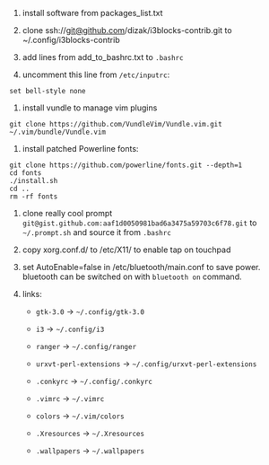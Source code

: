 1. install software from packages_list.txt

1. clone ssh://git@github.com/dizak/i3blocks-contrib.git to ~/.config/i3blocks-contrib

1. add lines from add_to_bashrc.txt to ```.bashrc```

1. uncomment this line from ```/etc/inputrc```:

```set bell-style none```

1. install vundle to manage vim plugins

```git clone https://github.com/VundleVim/Vundle.vim.git ~/.vim/bundle/Vundle.vim```

1. install patched Powerline fonts:

```
git clone https://github.com/powerline/fonts.git --depth=1
cd fonts
./install.sh
cd ..
rm -rf fonts
```

1. clone really cool prompt  ```git@gist.github.com:aaf1d0050981bad6a3475a59703c6f78.git``` to ```~/.prompt.sh``` and source it from ```.bashrc```

1. copy xorg.conf.d/ to /etc/X11/ to enable tap on touchpad

1. set AutoEnable=false in /etc/bluetooth/main.conf to save power.
bluetooth can be switched on with ```bluetooth on``` command.

1. links:

    - ```gtk-3.0``` -> ```~/.config/gtk-3.0```

    - ```i3``` -> ```~/.config/i3```

    - ```ranger``` -> ```~/.config/ranger```

    - ```urxvt-perl-extensions``` -> ```~/.config/urxvt-perl-extensions```

    - ```.conkyrc``` -> ```~/.config/.conkyrc```

    - ```.vimrc``` -> ```~/.vimrc```

    - ```colors``` -> ```~/.vim/colors```
    
    - ```.Xresources``` -> ```~/.Xresources```

    - ```.wallpapers``` -> ```~/.wallpapers```
